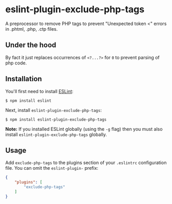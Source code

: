 # eslint-plugin-exclude-php-tags

A preprocessor to remove PHP tags to prevent "Unexpected token <" errors in .phtml, .php, .ctp files.

## Under the hood

By fact it just replaces occurrences of `<?...?>` for `0` to prevent parsing of php code.

## Installation

You'll first need to install [ESLint](http://eslint.org):

```
$ npm install eslint
```

Next, install `eslint-plugin-exclude-php-tags`:

```
$ npm install eslint-plugin-exclude-php-tags
```

**Note:** If you installed ESLint globally (using the `-g` flag) then you must also install `eslint-plugin-exclude-php-tags` globally.

## Usage

Add `exclude-php-tags` to the plugins section of your `.eslintrc` configuration file. You can omit the `eslint-plugin-` prefix:

```json
{
    "plugins": [
        "exclude-php-tags"
    ]
}
```
